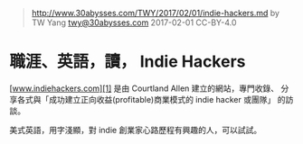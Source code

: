 ﻿> http://www.30abysses.com/TWY/2017/02/01/indie-hackers.md
> by TW Yang <twy@30abysses.com> 2017-02-01 CC-BY-4.0

# 職涯、英語，讀， Indie Hackers

[www.indiehackers.com][1] 是由 Courtland Allen  建立的網站，專門收錄、
分享各式與「成功建立正向收益(profitable)商業模式的 indie hacker 或團隊」
的訪談。

[1]: https://www.indiehackers.com/

美式英語，用字淺顯，對 indie  創業家心路歷程有興趣的人，可以試試。
